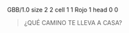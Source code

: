 <gs-attire attire-url="https://raw.githubusercontent.com/MumukiProject/mumuki-guia-gobstones-pruebas-contenido-mumuki/master/assets/attires/config_1589299578012.json"></gs-attire>

<gs-board>
  GBB/1.0
     size 2 2
     cell 1 1 Rojo 1 
     head 0 0
</gs-board>

> ¿QUÉ CAMINO TE LLEVA A CASA?